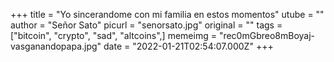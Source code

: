 +++
title = "Yo sincerandome con mi familia en estos momentos"
utube = ""
author = "Señor Sato"
picurl = "senorsato.jpg"
original = ""
tags = ["bitcoin", "crypto", "sad", "altcoins",]
memeimg = "rec0mGbreo8mBoyaj-vasganandopapa.jpg"
date = "2022-01-21T02:54:07.000Z"
+++